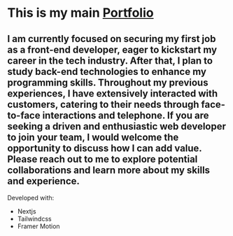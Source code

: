 # This is my main [Portfolio](https://portfolio-virid-tau-44.vercel.app/projects)

## I am currently focused on securing my first job as a front-end developer, eager to kickstart my career in the tech industry. After that, I plan to study back-end technologies to enhance my programming skills. Throughout my previous experiences, I have extensively interacted with customers, catering to their needs through face-to-face interactions and telephone. If you are seeking a driven and enthusiastic web developer to join your team, I would welcome the opportunity to discuss how I can add value. Please reach out to me to explore potential collaborations and learn more about my skills and experience.

Developed with:

- Nextjs
- Tailwindcss
- Framer Motion



